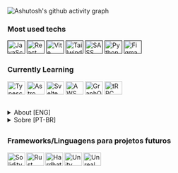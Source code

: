 ![Ashutosh's github activity graph](https://github-readme-activity-graph.vercel.app/graph?username=v-Kaefer&theme=github-compact&height=350&hide_border=true&hide_title=true)

<!--<div>
  <a href=""><img align="left" width="47%" src="https://github-readme-stats.vercel.app/api?username=v-Kaefer&show_icons=true&theme=dracula&include_all_commits=true&count_private=true"/></a>
  <a href=""><img align="left" width="48%" src="https://github-readme-stats.vercel.app/api/top-langs/?username=v-Kaefer&include_all_langs=true&count_private=true"></a>
</div>-->

### Most used techs
<div alt="Most Used" style="display: inline_block;">
  <a href=""><img alt="JavaScript" height="30" width="40" src="https://cdn.jsdelivr.net/gh/devicons/devicon/icons/javascript/javascript-original.svg"/></a>
  <a href=""><img alt="React" height="30" width="40" src="https://api.iconify.design/skill-icons/react-dark.svg" /></a>
  <a href=""><img alt="Vite"  height="30" width="40" src="https://api.iconify.design/skill-icons/vite-dark.svg"/></a>
  <a href=""><img alt="Tailwind" height="30" width="40" src="https://api.iconify.design/skill-icons/tailwindcss-dark.svg" /></a>
  <a href=""><img alt="SASS" height="30" width="40" src="https://api.iconify.design/skill-icons/sass.svg" /></a>
  <a href=""><img alt="Python" height="30" width="40" src="https://api.iconify.design/skill-icons/python-light.svg" /></a>
  <a href=""><img alt="Figma" height="30" width="40" src="https://api.iconify.design/skill-icons/figma-light.svg"/></a>
  <!--<a href=""><img alt="Canva" height="30" width="40" src="https://cdn.jsdelivr.net/gh/devicons/devicon/icons/canva/canva-original.svg" /></a> -->
</div>




### Currently Learning
<div style="display: inline_block;">
  <img alt="Typescript" height="30" width="40" src="https://cdn.jsdelivr.net/gh/devicons/devicon/icons/typescript/typescript-plain.svg" />
  <img alt="Astro" height="30" width="40" src="https://api.iconify.design/skill-icons/astro.svg" />
  <img alt="Svelte" height="30" width="40" src="https://api.iconify.design/skill-icons/svelte.svg" />
  <img alt="AWS" height="30" width="40" src="https://api.iconify.design/skill-icons/aws-light.svg" />
  <img alt="GraphQL" height="30" width="40" src="https://api.iconify.design/skill-icons/graphql-dark.svg" />
  <img alt="tRPC" height="30" width="40" src="https://api.iconify.design/devicon/trpc.svg" />
</div>


##
<details text_color=blue>
  <summary>About [ENG]</summary>
  Most, if not all of the Techs I'm learning, I use in freelas and/or own projects. 
  As well as Startups that I participate or am invited to participate.
  Self-taught Programmer, but recently i started a Software Engineer degree (2023/1).
</details>

<details text_color=blue>
  <summary>Sobre [PT-BR]</summary>
  A maioria, se não todas as Techs que estou aprendendo, uso em freelas e/ou projetos próprios.
  Assim como Startups que participo.
  Programador autodidacta, mas recentemente iniciei a licenciatura em Engenharia de Software (2023/1).
</details>

##
### Frameworks/Linguagens para projetos futuros
<div style="display: inline_block;">
  <img alt="Solidity" align="left" height="30" width="40" src="https://api.iconify.design/skill-icons/solidity.svg"/>
  <img alt="Rust" align="left" height="30" width="40" src="https://api.iconify.design/skill-icons/rust.svg" />
  <img alt="Hardhat" align="left" height="30" width="40" src="https://api.iconify.design/devicon/hardhat.svg"/>
  <img alt="Unity" align="left" height="30" width="40" src="https://api.iconify.design/skill-icons/unity-light.svg"/>
  <img alt="Unreal Engine" align="left" height="30" width="40" src="https://api.iconify.design/skill-icons/unrealengine.svg"/>
</div>


<!--
#
### Contribuições
<div style="display: inline_block;">
  <img align="left" src="https://img.shields.io/badge/Bitcoin-000?style=for-the-badge&logo=bitcoin&logoColor=white"
style="flex width:fit; max-width: 100%;">
</div>  


**v-Kaefer/v-Kaefer** is a ✨ _special_ ✨ repository because its `README.md` (this file) appears on your GitHub profile.

Here are some ideas to get you started:

- 🔭 I’m currently working on ...
- 🌱 I’m currently learning ...
- 👯 I’m looking to collaborate on ...
- 🤔 I’m looking for help with ...
- 💬 Ask me about ...
- 📫 How to reach me: ...
- 😄 Pronouns: ...
- ⚡ Fun fact: ...

<img alt="Discord" align="center" src="https://img.shields.io/badge/Discord-%235865F2.svg?style=for-the-badge&logo=discord&logoColor=white"/>
<img alt="ProtonMail" align="center" src="https://img.shields.io/badge/ProtonMail-8B89CC?style=for-the-badge&logo=protonmail&logoColor=white"/>
<img align="left" src="https://img.shields.io/badge/Crunchyroll-F47521?style=for-the-badge&logo=crunchyroll&logoColor=white"/>
<img align="left" src="[https://img.shields.io/badge/Windows-0078D6?style=for-the-badge&logo=windows&logoColor=white](https://img.shields.io/badge/Windows%2011-%230079d5.svg?style=for-the-badge&logo=Windows%2011&logoColor=white)"/>
